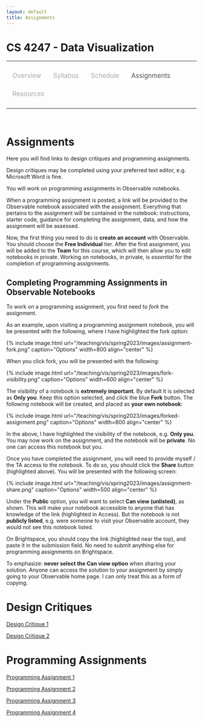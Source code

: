 ```yaml
---
layout: default
title: Assignments
---
```


<style>
.topnav {
  overflow: hidden;
  background-color: #fdfdfd;
}

.topnav a {
  float: left;
  color: #aaaaaa;
  text-align: center;
  padding: 14px 16px;
  text-decoration: none;
  font-size: 17px;
}

.topnav a:hover {
  color: #555555;
}

.topnav a.active {
  color: #555555;
}
</style>

# CS 4247 - Data Visualization

---

<div class='topnav'>
  <a href="/teaching/vis/spring2023">Overview</a>
  <a href="/teaching/vis/spring2023/syllabus">Syllabus</a>
  <a href="/teaching/vis/spring2023/schedule">Schedule</a>
  <a class='active' href="/teaching/vis/spring2023/assignments">Assignments</a>
  <a href="/teaching/vis/spring2023/resources">Resources</a>
</div>

---

<br>

# Assignments

Here you will find links to design critiques and programming assignments.

Design critiques may be completed using your preferred text editor, e.g. Microsoft Word is fine.

You will work on programming assignments in Observable notebooks.

When a programming assignment is posted, a link will be provided to the Observable notebook associated with the assignment. Everything that pertains to the assignment will be contained in the notebook: instructions, starter code, guidance for completing the assignment, data, and how the assignment will be assessed.

Now, the first thing you need to do is **create an account** with Observable. You should choose the **Free Individual** tier. After the first assignment, you will be added to the **Team** for this course, which will then allow you to edit notebooks in private. Working on notebooks, in private, is _essential_ for the completion of programming assignments.

## Completing Programming Assignments in Observable Notebooks

To work on a programming assignment, you first need to _fork_ the assignment.

As an example, upon visiting a programming assignment notebook, you will be presented with the following, where I have highlighted the fork option:

{% include image.html url="/teaching/vis/spring2023/images/assignment-fork.png" caption="Options" width=800 align="center" %}

When you click fork, you will be presented with the following:

{% include image.html url="/teaching/vis/spring2023/images/fork-visibility.png" caption="Options" width=600 align="center" %}

The visibility of a notebook is **extremely important**. By default it is selected as **Only you**. Keep this option selected, and click the blue **Fork** button. The following notebook will be created, and placed as **your own notebook**:

{% include image.html url="/teaching/vis/spring2023/images/forked-assignment.png" caption="Options" width=800 align="center" %}

In the above, I have highlighted the visibility of the notebook, e.g. **Only you**. You may now work on the assignment, and the notebook will be **private**. No one can access this notebook but you.

Once you have completed the assignment, you will need to provide myself / the TA access to the notebook. To do so, you should click the **Share** button (highlighted above). You will be presented with the following screen:

{% include image.html url="/teaching/vis/spring2023/images/assignment-share.png" caption="Options" width=500 align="center" %}

Under the **Public** option, you will want to select **Can view (unlisted)**, as shown. This will make your notebook accessible to anyone that has knowledge of the link (highlighted in Access). But the notebook is not **publicly listed**, e.g. were someone to visit your Observable account, they would not see this notebook listed.

On Brightspace, you should copy the link (highlighted near the top), and paste it in the submission field. No need to submit anything else for programming assignments on Brightspace.

To emphasize: **never select the Can view option** when sharing your solution. Anyone can access the solution to your assignment by simply going to your Observable home page. I can only treat this as a form of copying.

# Design Critiques

[Design Critique 1](/teaching/vis/spring2023/assignments/critique1)

[Design Critique 2](/teaching/vis/spring2023/assignments/critique2)

# Programming Assignments

[Programming Assignment 1](https://observablehq.com/@vandy-data-vis-spring2023/programming-assignment-1)

[Programming Assignment 2](https://observablehq.com/@vandy-data-vis-spring2023/programming-assignment-2)

[Programming Assignment 3](https://observablehq.com/@vandy-data-vis-spring2023/programming-assignment-3)

[Programming Assignment 4](https://observablehq.com/@vandy-data-vis-spring2023/programming-assignment-4)
